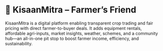 # 🌱 KisaanMitra – Farmer’s Friend

KisaanMitra is a digital platform enabling transparent crop trading and fair pricing with direct farmer-to-buyer deals. It adds equipment rentals, affordable agri-inputs, market insights, weather, schemes, and a community hub—an all-in-one pit stop to boost farmer income, efficiency, and sustainability.
